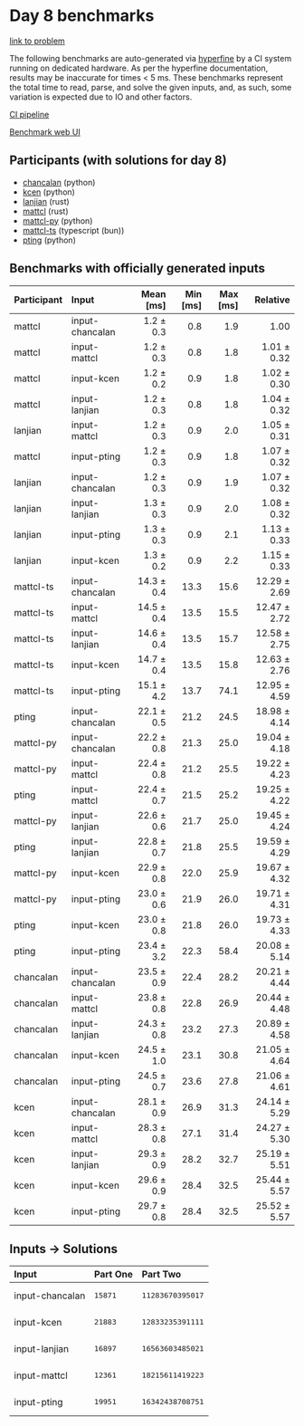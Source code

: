 # Day 8 benchmarks

[link to problem](https://adventofcode.com/2023/day/8)

The following benchmarks are auto-generated via
[hyperfine](https://github.com/sharkdp/hyperfine) by a CI system running on
dedicated hardware. As per the hyperfine documentation, results may be
inaccurate for times < 5 ms. These benchmarks represent the total time to read,
parse, and solve the given inputs, and, as such, some variation is expected due
to IO and other factors.

[CI pipeline](http://ci.papercode.net:8080/teams/main/pipelines/aoc2023)

[Benchmark web UI](https://aoc.ancalagon.black)


## Participants (with solutions for day 8)

- [chancalan](https://github.com/chancalan/aoc2023) (python)
- [kcen](https://github.com/kcen/aoc2023) (python)
- [lanjian](https://github.com/lanjian/aoc-2023) (rust)
- [mattcl](https://github.com/mattcl/aoc2023) (rust)
- [mattcl-py](https://github.com/mattcl/aoc2023-py) (python)
- [mattcl-ts](https://github.com/mattcl/aoc2023-js) (typescript (bun))
- [pting](https://github.com/pting/aoc2023) (python)


## Benchmarks with officially generated inputs

| Participant | Input | Mean [ms] | Min [ms] | Max [ms] | Relative |
|:---|:---|---:|---:|---:|---:|
| mattcl | input-chancalan | 1.2 ± 0.3 | 0.8 | 1.9 | 1.00 |
| mattcl | input-mattcl | 1.2 ± 0.3 | 0.8 | 1.8 | 1.01 ± 0.32 |
| mattcl | input-kcen | 1.2 ± 0.2 | 0.9 | 1.8 | 1.02 ± 0.30 |
| mattcl | input-lanjian | 1.2 ± 0.3 | 0.8 | 1.8 | 1.04 ± 0.32 |
| lanjian | input-mattcl | 1.2 ± 0.3 | 0.9 | 2.0 | 1.05 ± 0.31 |
| mattcl | input-pting | 1.2 ± 0.3 | 0.9 | 1.8 | 1.07 ± 0.32 |
| lanjian | input-chancalan | 1.2 ± 0.3 | 0.9 | 1.9 | 1.07 ± 0.32 |
| lanjian | input-lanjian | 1.3 ± 0.3 | 0.9 | 2.0 | 1.08 ± 0.32 |
| lanjian | input-pting | 1.3 ± 0.3 | 0.9 | 2.1 | 1.13 ± 0.33 |
| lanjian | input-kcen | 1.3 ± 0.2 | 0.9 | 2.2 | 1.15 ± 0.33 |
| mattcl-ts | input-chancalan | 14.3 ± 0.4 | 13.3 | 15.6 | 12.29 ± 2.69 |
| mattcl-ts | input-mattcl | 14.5 ± 0.4 | 13.5 | 15.5 | 12.47 ± 2.72 |
| mattcl-ts | input-lanjian | 14.6 ± 0.4 | 13.5 | 15.7 | 12.58 ± 2.75 |
| mattcl-ts | input-kcen | 14.7 ± 0.4 | 13.5 | 15.8 | 12.63 ± 2.76 |
| mattcl-ts | input-pting | 15.1 ± 4.2 | 13.7 | 74.1 | 12.95 ± 4.59 |
| pting | input-chancalan | 22.1 ± 0.5 | 21.2 | 24.5 | 18.98 ± 4.14 |
| mattcl-py | input-chancalan | 22.2 ± 0.8 | 21.3 | 25.0 | 19.04 ± 4.18 |
| mattcl-py | input-mattcl | 22.4 ± 0.8 | 21.2 | 25.5 | 19.22 ± 4.23 |
| pting | input-mattcl | 22.4 ± 0.7 | 21.5 | 25.2 | 19.25 ± 4.22 |
| mattcl-py | input-lanjian | 22.6 ± 0.6 | 21.7 | 25.0 | 19.45 ± 4.24 |
| pting | input-lanjian | 22.8 ± 0.7 | 21.8 | 25.5 | 19.59 ± 4.29 |
| mattcl-py | input-kcen | 22.9 ± 0.8 | 22.0 | 25.9 | 19.67 ± 4.32 |
| mattcl-py | input-pting | 23.0 ± 0.6 | 21.9 | 26.0 | 19.71 ± 4.31 |
| pting | input-kcen | 23.0 ± 0.8 | 21.8 | 26.0 | 19.73 ± 4.33 |
| pting | input-pting | 23.4 ± 3.2 | 22.3 | 58.4 | 20.08 ± 5.14 |
| chancalan | input-chancalan | 23.5 ± 0.9 | 22.4 | 28.2 | 20.21 ± 4.44 |
| chancalan | input-mattcl | 23.8 ± 0.8 | 22.8 | 26.9 | 20.44 ± 4.48 |
| chancalan | input-lanjian | 24.3 ± 0.8 | 23.2 | 27.3 | 20.89 ± 4.58 |
| chancalan | input-kcen | 24.5 ± 1.0 | 23.1 | 30.8 | 21.05 ± 4.64 |
| chancalan | input-pting | 24.5 ± 0.7 | 23.6 | 27.8 | 21.06 ± 4.61 |
| kcen | input-chancalan | 28.1 ± 0.9 | 26.9 | 31.3 | 24.14 ± 5.29 |
| kcen | input-mattcl | 28.3 ± 0.8 | 27.1 | 31.4 | 24.27 ± 5.30 |
| kcen | input-lanjian | 29.3 ± 0.9 | 28.2 | 32.7 | 25.19 ± 5.51 |
| kcen | input-kcen | 29.6 ± 0.9 | 28.4 | 32.5 | 25.44 ± 5.57 |
| kcen | input-pting | 29.7 ± 0.8 | 28.4 | 32.5 | 25.52 ± 5.57 |


## Inputs -> Solutions

| Input | Part One | Part Two |
|:---|:---|:---|
|input-chancalan|<pre>15871</pre>|<pre>11283670395017</pre>|
|input-kcen|<pre>21883</pre>|<pre>12833235391111</pre>|
|input-lanjian|<pre>16897</pre>|<pre>16563603485021</pre>|
|input-mattcl|<pre>12361</pre>|<pre>18215611419223</pre>|
|input-pting|<pre>19951</pre>|<pre>16342438708751</pre>|